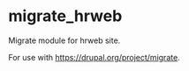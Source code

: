migrate_hrweb
=============

Migrate module for hrweb site.

For use with https://drupal.org/project/migrate.
